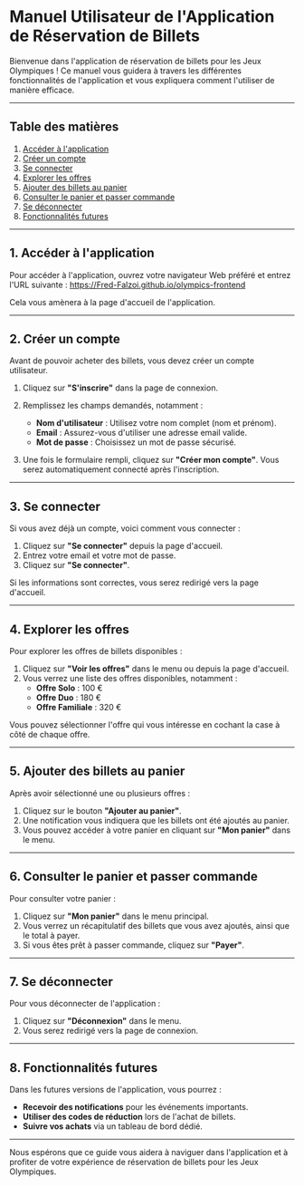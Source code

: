# Manuel Utilisateur de l'Application de Réservation de Billets

Bienvenue dans l'application de réservation de billets pour les Jeux Olympiques ! Ce manuel vous guidera à travers les différentes fonctionnalités de l'application et vous expliquera comment l'utiliser de manière efficace.

---

## Table des matières
1. [Accéder à l'application](#accéder-à-lapplication)
2. [Créer un compte](#créer-un-compte)
3. [Se connecter](#se-connecter)
4. [Explorer les offres](#explorer-les-offres)
5. [Ajouter des billets au panier](#ajouter-des-billets-au-panier)
6. [Consulter le panier et passer commande](#consulter-le-panier-et-passer-commande)
7. [Se déconnecter](#se-déconnecter)
8. [Fonctionnalités futures](#fonctionnalités-futures)

---

## 1. Accéder à l'application

Pour accéder à l'application, ouvrez votre navigateur Web préféré et entrez l'URL suivante :
https://Fred-Falzoi.github.io/olympics-frontend


Cela vous amènera à la page d'accueil de l'application.

---

## 2. Créer un compte

Avant de pouvoir acheter des billets, vous devez créer un compte utilisateur.

1. Cliquez sur **"S'inscrire"** dans la page de connexion.
2. Remplissez les champs demandés, notamment :
   - **Nom d'utilisateur** : Utilisez votre nom complet (nom et prénom).
   - **Email** : Assurez-vous d'utiliser une adresse email valide.
   - **Mot de passe** : Choisissez un mot de passe sécurisé.

3. Une fois le formulaire rempli, cliquez sur **"Créer mon compte"**. Vous serez automatiquement connecté après l'inscription.

---

## 3. Se connecter

Si vous avez déjà un compte, voici comment vous connecter :

1. Cliquez sur **"Se connecter"** depuis la page d'accueil.
2. Entrez votre email et votre mot de passe.
3. Cliquez sur **"Se connecter"**.

Si les informations sont correctes, vous serez redirigé vers la page d'accueil.

---

## 4. Explorer les offres

Pour explorer les offres de billets disponibles :

1. Cliquez sur **"Voir les offres"** dans le menu ou depuis la page d'accueil.
2. Vous verrez une liste des offres disponibles, notamment :
   - **Offre Solo** : 100 €
   - **Offre Duo** : 180 €
   - **Offre Familiale** : 320 €

Vous pouvez sélectionner l'offre qui vous intéresse en cochant la case à côté de chaque offre.

---

## 5. Ajouter des billets au panier

Après avoir sélectionné une ou plusieurs offres :

1. Cliquez sur le bouton **"Ajouter au panier"**.
2. Une notification vous indiquera que les billets ont été ajoutés au panier.
3. Vous pouvez accéder à votre panier en cliquant sur **"Mon panier"** dans le menu.

---

## 6. Consulter le panier et passer commande

Pour consulter votre panier :

1. Cliquez sur **"Mon panier"** dans le menu principal.
2. Vous verrez un récapitulatif des billets que vous avez ajoutés, ainsi que le total à payer.
3. Si vous êtes prêt à passer commande, cliquez sur **"Payer"**.

---

## 7. Se déconnecter

Pour vous déconnecter de l'application :

1. Cliquez sur **"Déconnexion"** dans le menu.
2. Vous serez redirigé vers la page de connexion.

---

## 8. Fonctionnalités futures

Dans les futures versions de l'application, vous pourrez :
- **Recevoir des notifications** pour les événements importants.
- **Utiliser des codes de réduction** lors de l'achat de billets.
- **Suivre vos achats** via un tableau de bord dédié.

---

Nous espérons que ce guide vous aidera à naviguer dans l'application et à profiter de votre expérience de réservation de billets pour les Jeux Olympiques.
